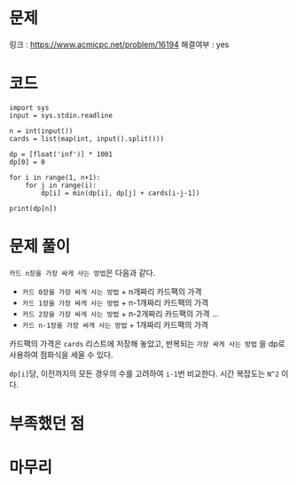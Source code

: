 # 문제
링크 : https://www.acmicpc.net/problem/16194
해결여부 : yes

# 코드
```
import sys
input = sys.stdin.readline

n = int(input())
cards = list(map(int, input().split()))

dp = [float('inf')] * 1001
dp[0] = 0

for i in range(1, n+1):
    for j in range(i):
        dp[i] = min(dp[i], dp[j] + cards[i-j-1])

print(dp[n])
```

# 문제 풀이
`카드 n장을 가장 싸게 사는 방법`은 다음과 같다.
- `카드 0장을 가장 싸게 사는 방법` + n개짜리 카드팩의 가격
- `카드 1장을 가장 싸게 사는 방법` + n-1개짜리 카드팩의 가격
- `카드 2장을 가장 싸게 사는 방법` + n-2개짜리 카드팩의 가격
  ...
- `카드 n-1장을 가장 싸게 사는 방법` + 1개짜리 카드팩의 가격

카드팩의 가격은 `cards` 리스트에 저장해 놓았고, 반복되는 `가장 싸게 사는 방법` 을 dp로 사용하여 점화식을 세울 수 있다.

`dp[i]`당, 이전까지의 모든 경우의 수를 고려하여 `i-1`번 비교한다.
시간 복잡도는 `N^2` 이다.

# 부족했던 점

# 마무리